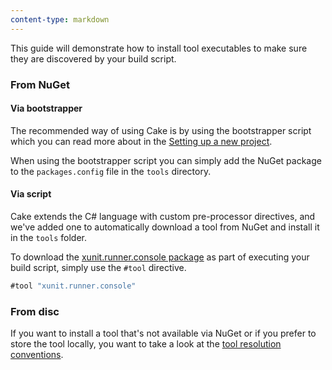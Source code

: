 ```yaml
---
content-type: markdown
---
```


This guide will demonstrate how to install tool executables to make sure 
they are discovered by your build script.

### From NuGet

#### Via bootstrapper

The recommended way of using Cake is by using the bootstrapper script which you can
read more about in the [Setting up a new project](docs://tutorials/setting-up-a-new-project).  

When using the bootstrapper script you can simply add the NuGet package to the 
`packages.config` file in the `tools` directory.

#### Via script

Cake extends the C# language with custom pre-processor directives, and we've added one 
to automatically download a tool from NuGet and install it in the `tools` folder.

To download the [xunit.runner.console package](https://www.nuget.org/packages/xunit.runner.console) 
as part of executing your build script, simply use the `#tool` directive.

```csharp
#tool "xunit.runner.console"
```

### From disc

If you want to install a tool that's not available via NuGet or if you prefer to store 
the tool locally, you want to take a look at the 
[tool resolution conventions](docs://tools/tool-resolution).